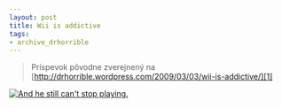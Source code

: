 ```yaml
---
layout: post
title: Wii is addictive
tags:
- archive_drhorrible
---
```

> Príspevok pôvodne zverejnený na [http://drhorrible.wordpress.com/2009/03/03/wii-is-addictive/][1]

[![][pic1]][2]

[1]: http://drhorrible.wordpress.com/2009/03/03/wii-is-addictive/
[2]: http://www.youtube.com/watch?v=3z1vuiy9IVo
[pic1]: /media/2009/wii.jpg "And he still can't stop playing."